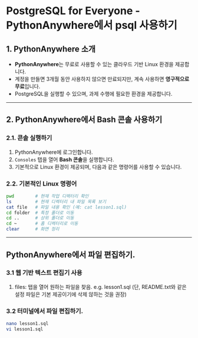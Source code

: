 # PostgreSQL for Everyone - PythonAnywhere에서 psql 사용하기

## 1. PythonAnywhere 소개
- **PythonAnywhere**는 무료로 사용할 수 있는 클라우드 기반 Linux 환경을 제공합니다.
- 계정을 만들면 3개월 동안 사용하지 않으면 만료되지만, 계속 사용하면 **영구적으로 무료**입니다.
- PostgreSQL을 실행할 수 있으며, 과제 수행에 필요한 환경을 제공합니다.

---

## 2. PythonAnywhere에서 Bash 콘솔 사용하기
### 2.1. 콘솔 실행하기
1. PythonAnywhere에 로그인합니다.
2. `Consoles` 탭을 열어 **Bash 콘솔**을 실행합니다.
3. 기본적으로 Linux 환경이 제공되며, 다음과 같은 명령어를 사용할 수 있습니다.

### 2.2. 기본적인 Linux 명령어
```bash
pwd        # 현재 작업 디렉터리 확인
ls         # 현재 디렉터리 내 파일 목록 보기
cat file   # 파일 내용 확인 (예: cat lesson1.sql)
cd folder  # 특정 폴더로 이동
cd ..      # 상위 폴더로 이동
cd ~       # 홈 디렉터리로 이동
clear      # 화면 정리
```
---
## PythonAnywhere에서 파일 편집하기.
### 3.1 웹 기반 텍스트 편집기 사용
1. files: 탭을 열어 원하는 파일을 찾음.
    e.g. lesson1.sql (단, README.txt와 같은 설정 파일은 기본 제공이기에 삭제 않하는 것을 권장)

### 3.2 터미널에서 파일 편집하기.
```bash
nano lesson1.sql
vi lesson1.sql
```